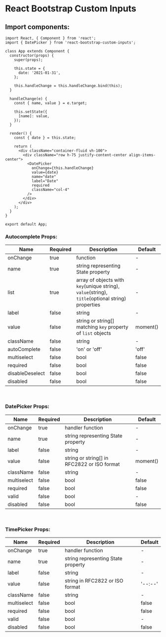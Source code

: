 # React Bootstrap Custom Inputs

## Import components:
```
import React, { Component } from 'react';
import { DatePicker } from 'react-bootstrap-custom-inputs';

class App extends Component {
  constructor(props) {
    super(props);

    this.state = {
      date: '2021-01-31',
    };

    this.handleChange = this.handleChange.bind(this);
  }

  handleChange(e) {
    const { name, value } = e.target;

    this.setState({
      [name]: value,
    });
  }

  render() {
    const { date } = this.state;

    return (
      <div className="container-fluid vh-100">
        <div className="row h-75 justify-content-center align-items-center">
          <DatePicker
            onChange={this.handleChange}
            value={date}
            name="date"
            label="Date"
            required
            className="col-4"
          />
        </div>
      </div>
    );
  }
}

export default App;
```

### Autocomplete Props:
| Name | Required | Description | Default |
| ---- | -------- | ----------- | ------- |
| onChange | true | function | - |
| name | true | string representing State property | - |
| list | true | array of objects with `key`(unique string), `value`(string), `title`(optional string) properties | - |
| label | false | string | - |
| value | false | string or string[] matching `key` property of `list` objects | moment() |
| className | false | string | - |
| autoComplete | false | 'on' or 'off' | 'off' |
| multiselect | false | bool | false |
| required | false | bool | false |
| disableDeselect | false | bool | false |
| disabled | false | bool | false |

<p>&nbsp;</p>

### DatePicker Props:
| Name | Required | Description | Default |
| ---- | -------- | ----------- | ------- |
| onChange | true | handler function | - |
| name | true | string representing State property | - |
| label | false | string | - |
| value | false | string or string[] in RFC2822 or ISO format | moment() |
| className | false | string | - |
| multiselect | false | bool | false |
| required | false | bool | false |
| valid | false | bool | - |
| disabled | false | bool | false |

<p>&nbsp;</p>

### TimePicker Props:
| Name | Required | Description | Default |
| ---- | -------- | ----------- | ------- |
| onChange | true | handler function | - |
| name | true | string representing State property | - |
| label | false | string | - |
| value | false | string in RFC2822 or ISO format | '--:--' |
| className | false | string | - |
| multiselect | false | bool | false |
| required | false | bool | false |
| valid | false | bool | - |
| disabled | false | bool | false |